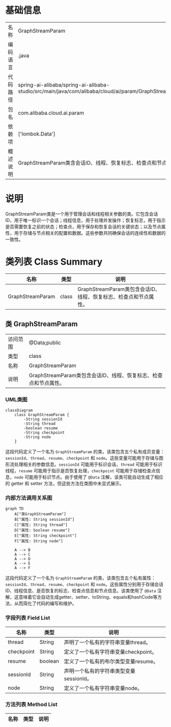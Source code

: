 # 基础信息

|      |      |
|------|------|
| 名称 | GraphStreamParam |
| 编码语言 | .java |
| 代码路径 | spring-ai-alibaba/spring-ai-alibaba-studio/src/main/java/com/alibaba/cloud/ai/param/GraphStreamParam.java |
| 包名 | com.alibaba.cloud.ai.param |
| 依赖项 | ['lombok.Data'] |
| 概述说明 | GraphStreamParam类含会话ID、线程、恢复标志、检查点和节点属性。 |

# 说明

GraphStreamParam类是一个用于管理会话和线程相关参数的类。它包含会话ID，用于唯一标识一个会话；线程信息，用于处理并发操作；恢复标志，用于指示是否需要恢复之前的状态；检查点，用于保存和恢复会话的关键状态；以及节点属性，用于存储与节点相关的配置和数据。这些参数共同确保会话的连续性和数据的一致性。

# 类列表 Class Summary

| 名称   | 类型  | 说明 |
|-------|------|-------------|
| GraphStreamParam | class | GraphStreamParam类包含会话ID、线程、恢复标志、检查点和节点属性。 |



## 类 GraphStreamParam

|      |      |
|------|------|
| 访问范围 | @Data;public |
| 类型 | class |
| 名称 | GraphStreamParam |
| 说明 | GraphStreamParam类包含会话ID、线程、恢复标志、检查点和节点属性。 |


### UML类图

```mermaid
classDiagram
    class GraphStreamParam {
        -String sessionId
        -String thread
        -boolean resume
        -String checkpoint
        -String node
    }
```

这段代码定义了一个名为 `GraphStreamParam` 的类，该类包含五个私有成员变量：`sessionId`、`thread`、`resume`、`checkpoint` 和 `node`。这些变量可能用于存储与图形流处理相关的参数信息。`sessionId` 可能用于标识会话，`thread` 可能用于标识线程，`resume` 可能用于指示是否恢复处理，`checkpoint` 可能用于存储检查点信息，`node` 可能用于标识节点。由于使用了 `@Data` 注解，该类可能自动生成了相应的 getter 和 setter 方法，但这些方法在类图中未显式展示。


### 内部方法调用关系图

```mermaid
graph TD
    A["类GraphStreamParam"]
    B["属性: String sessionId"]
    C["属性: String thread"]
    D["属性: boolean resume"]
    E["属性: String checkpoint"]
    F["属性: String node"]

    A --> B
    A --> C
    A --> D
    A --> E
    A --> F
```

这段代码定义了一个名为 `GraphStreamParam` 的类，该类包含五个私有属性：`sessionId`、`thread`、`resume`、`checkpoint` 和 `node`。这些属性分别用于存储会话ID、线程信息、是否恢复的标志、检查点信息和节点信息。该类使用了 `@Data` 注解，这意味着它会自动生成getter、setter、toString、equals和hashCode等方法，从而简化了代码的编写和维护。

### 字段列表 Field List

| 名称  | 类型  | 说明 |
|-------|-------|------|
| thread | String | 声明了一个私有的字符串变量thread。 |
| checkpoint | String | 定义了一个私有字符串变量checkpoint。 |
| resume | boolean | 定义了一个私有的布尔类型变量resume。 |
| sessionId | String | 声明一个私有的字符串类型变量sessionId。 |
| node | String | 定义了一个私有字符串变量node。 |

### 方法列表 Method List

| 名称  | 类型  | 说明 |
|-------|-------|------|




